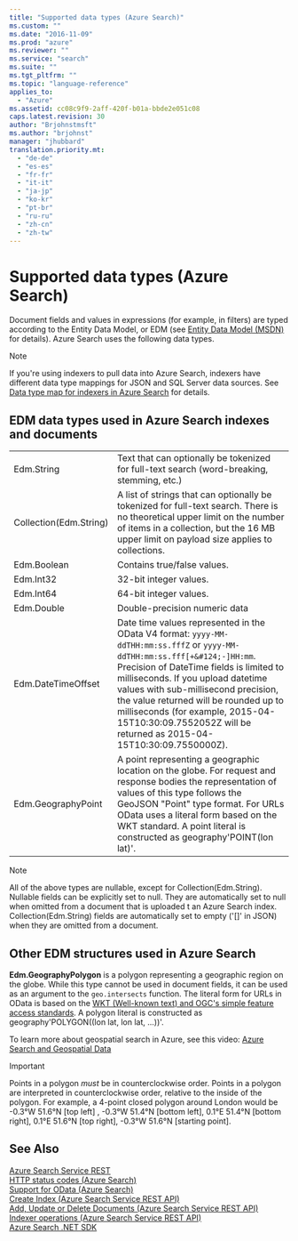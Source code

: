 ```yaml
---
title: "Supported data types (Azure Search)"
ms.custom: ""
ms.date: "2016-11-09"
ms.prod: "azure"
ms.reviewer: ""
ms.service: "search"
ms.suite: ""
ms.tgt_pltfrm: ""
ms.topic: "language-reference"
applies_to:
  - "Azure"
ms.assetid: cc08c9f9-2aff-420f-b01a-bbde2e051c08
caps.latest.revision: 30
author: "Brjohnstmsft"
ms.author: "brjohnst"
manager: "jhubbard"
translation.priority.mt:
  - "de-de"
  - "es-es"
  - "fr-fr"
  - "it-it"
  - "ja-jp"
  - "ko-kr"
  - "pt-br"
  - "ru-ru"
  - "zh-cn"
  - "zh-tw"
---
```

# Supported data types (Azure Search)
  Document fields and values in expressions (for example, in filters) are typed according to the Entity Data Model, or EDM (see [Entity Data Model (MSDN)](http://msdn.microsoft.com/library/vstudio/ee382825(v=vs.100).aspx) for details). Azure Search uses the following data types.  

> [!NOTE]  
>  If you're using indexers to pull data into Azure Search, indexers have different data type mappings for JSON and SQL Server data sources. See [Data type map for indexers in Azure Search](data-type-map-for-indexers-in-azure-search.md) for details.  

## EDM data types used in Azure Search indexes and documents  

|||  
|-|-|  
|Edm.String|Text that can optionally be tokenized for full-text search (word-breaking, stemming, etc.)|  
|Collection(Edm.String)|A list of strings that can optionally be tokenized for full-text search. There is no theoretical upper limit on the number of items in a collection, but the 16 MB upper limit on payload size applies to collections.|  
|Edm.Boolean|Contains true/false values.|  
|Edm.Int32|32-bit integer values.|  
|Edm.Int64|64-bit integer values.|  
|Edm.Double|Double-precision numeric data|  
|Edm.DateTimeOffset|Date time values represented in the OData V4 format: `yyyy-MM-ddTHH:mm:ss.fffZ` or `yyyy-MM-ddTHH:mm:ss.fff[+&#124;-]HH:mm`. Precision of DateTime fields is limited to milliseconds. If you upload datetime values with sub-millisecond precision, the value returned will be rounded up to milliseconds (for example, 2015-04-15T10:30:09.7552052Z will be returned as 2015-04-15T10:30:09.7550000Z).|  
|Edm.GeographyPoint|A point representing a geographic location on the globe. For request and response bodies the representation of values of this type follows the GeoJSON "Point" type format. For URLs OData uses a literal form based on the WKT standard. A point literal is constructed as geography'POINT(lon lat)'.|  

> [!NOTE]  
>  All of the above types are nullable, except for Collection(Edm.String). Nullable fields can be explicitly set to null. They are automatically set to null when omitted from a document that is uploaded t an Azure Search index. Collection(Edm.String) fields are automatically set to empty ('[]' in JSON) when they are omitted from a document.  

<a name="Anchor_1"></a>
## Other EDM structures used in Azure Search  

 **Edm.GeographyPolygon** is a polygon representing a geographic region on the globe. While this type cannot be used in document fields, it can be used as an argument to the `geo.intersects` function. The literal form for URLs in OData is based on the [WKT (Well-known text) and OGC's simple feature access standards](http://www.opengeospatial.org/standards/sfa). A polygon literal is constructed as geography'POLYGON((lon lat, lon lat, ...))'.

To learn more about geospatial search in Azure, see this video: [Azure Search and Geospatial Data](https://azure.microsoft.com/documentation/videos/azure-search-and-geospatial-data/)

> [!IMPORTANT]  
>  Points in a polygon *must* be in counterclockwise order. Points in a polygon are interpreted in counterclockwise order, relative to the inside of the polygon. For example, a 4-point closed polygon around London would be -0.3°W 51.6°N [top left] , -0.3°W 51.4°N [bottom left], 0.1°E 51.4°N [bottom right], 0.1°E 51.6°N [top right], -0.3°W 51.6°N [starting point].

## See Also  
 [Azure Search Service REST](index.md)   
 [HTTP status codes &#40;Azure Search&#41;](http-status-codes.md)   
 [Support for OData &#40;Azure Search&#41;](support-for-odata.md)   
 [Create Index &#40;Azure Search Service REST API&#41;](create-index.md)   
 [Add, Update or Delete Documents &#40;Azure Search Service REST API&#41;](addupdate-or-delete-documents.md)   
 [Indexer operations &#40;Azure Search Service REST API&#41;](indexer-operations.md)   
 [Azure Search .NET SDK](https://msdn.microsoft.com/library/azure/dn951165.aspx)  
